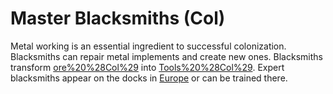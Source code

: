 # Master Blacksmiths (Col)

Metal working is an essential ingredient to successful colonization. Blacksmiths can repair metal implements and create new ones. Blacksmiths transform [ore%20%28Col%29](ore) into [Tools%20%28Col%29](tools). Expert blacksmiths appear on the docks in [Europe](Europe) or can be trained there.